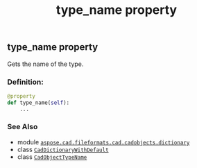 ﻿---
title: type_name property
second_title: Aspose.CAD for Python via .NET API References
description: 
type: docs
weight: 230
url: /python-net/aspose.cad.fileformats.cad.cadobjects.dictionary/caddictionarywithdefault/type_name/
is_root: false
---

## type_name property


Gets the name of the type.
### Definition:
```python
@property
def type_name(self):
    ...
```

### See Also
* module [`aspose.cad.fileformats.cad.cadobjects.dictionary`](../../)
* class [`CadDictionaryWithDefault`](/cad/python-net/aspose.cad.fileformats.cad.cadobjects.dictionary/caddictionarywithdefault)
* class [`CadObjectTypeName`](/cad/python-net/aspose.cad.fileformats.cad.cadconsts/cadobjecttypename)
